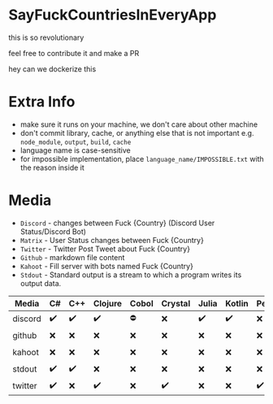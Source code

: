 # SayFuckCountriesInEveryApp

this is so revolutionary

feel free to contribute it and make a PR

hey can we dockerize this

# Extra Info

- make sure it runs on your machine, we don't care about other machine
- don't commit library, cache, or anything else that is not important e.g. `node_module`, `output`, `build`, `cache`
- language name is case-sensitive
- for impossible implementation, place `language_name/IMPOSSIBLE.txt` with the reason inside it

# Media

- `Discord` - changes between Fuck {Country} (Discord User Status/Discord Bot)
- `Matrix` - User Status changes between Fuck {Country}
- `Twitter` - Twitter Post Tweet about Fuck {Country}
- `Github` - markdown file content
- `Kahoot` - Fill server with bots named Fuck {Country}
- `Stdout` - Standard output is a stream to which a program writes its output data.

<GENERATED>

| Media   | C#                 | C++                | Clojure            | Cobol      | Crystal            | Julia              | Kotlin             | Perl               | Powershell         | Ruby               | c                  | clojure            | cobol              | crystal            | dart               | go                 | java               | javascript         | lua                | nim                | python             | rust               | swift              |
|---------|--------------------|--------------------|--------------------|------------|--------------------|--------------------|--------------------|--------------------|--------------------|--------------------|--------------------|--------------------|--------------------|--------------------|--------------------|--------------------|--------------------|--------------------|--------------------|--------------------|--------------------|--------------------|--------------------|
| discord | :heavy_check_mark: | :heavy_check_mark: | :heavy_check_mark: | :no_entry: | :x:                | :heavy_check_mark: | :heavy_check_mark: | :x:                | :x:                | :heavy_check_mark: | :heavy_check_mark: | :x:                | :x:                | :heavy_check_mark: | :heavy_check_mark: | :heavy_check_mark: | :heavy_check_mark: | :heavy_check_mark: | :heavy_check_mark: | :heavy_check_mark: | :heavy_check_mark: | :heavy_check_mark: | :heavy_check_mark: |
| github  | :x:                | :x:                | :x:                | :x:        | :x:                | :x:                | :x:                | :x:                | :x:                | :x:                | :x:                | :x:                | :x:                | :x:                | :x:                | :x:                | :x:                | :x:                | :x:                | :x:                | :heavy_check_mark: | :x:                | :x:                |
| kahoot  | :x:                | :x:                | :x:                | :x:        | :x:                | :x:                | :x:                | :x:                | :x:                | :x:                | :x:                | :x:                | :x:                | :x:                | :x:                | :x:                | :x:                | :x:                | :x:                | :x:                | :heavy_check_mark: | :x:                | :x:                |
| stdout  | :heavy_check_mark: | :heavy_check_mark: | :x:                | :x:        | :x:                | :x:                | :x:                | :x:                | :x:                | :heavy_check_mark: | :x:                | :heavy_check_mark: | :heavy_check_mark: | :x:                | :x:                | :x:                | :heavy_check_mark: | :heavy_check_mark: | :x:                | :heavy_check_mark: | :heavy_check_mark: | :heavy_check_mark: | :x:                |
| twitter | :heavy_check_mark: | :x:                | :heavy_check_mark: | :x:        | :heavy_check_mark: | :x:                | :x:                | :heavy_check_mark: | :heavy_check_mark: | :heavy_check_mark: | :x:                | :x:                | :x:                | :x:                | :x:                | :x:                | :x:                | :heavy_check_mark: | :heavy_check_mark: | :x:                | :heavy_check_mark: | :x:                | :x:                |

</GENERATED>